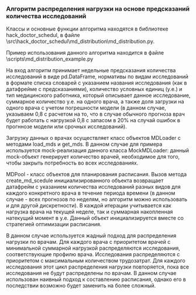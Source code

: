 ### Алгоритм распределения нагрузки на основе предсказаний количества исследований
Классы и основные функции алгоритма находятся в библиотеке hack_doctor_schedul, в файле \src\hack_doctor_schedul\md_distribution\md_distribution.py.

Пример использования данного алгоритма находится в файле \scripts\md_distribution_example.py

На вход алгоритм принимает недельные предсказания количества исследований в виде pd.DataFrame, нормативы по видам исследований в формате списка словарей с указанием названия исследования (как в датафрейме с предсказаниями), количество условных единиц (у.е.) и тип медицинского работника, который описывает данное исследование, суммарное количество у.е. на одного врача, а также доля загрузки на одного врача с учетом погрешности модели (в данном случае, указываем 0,8 с расчетом на то, что в случае обычного прогноза врач будет работать с нагрузкой 0,8 с запасом в 20% на случай ошибок в прогннозе модели или срочных исследований).

Загрузку данных о врачах осуществляет класс объектов MDLoader с методами load_mds и get_mds. В данном случае для примера используется mock-реализация данного класса MockMDLoader: данный mock-объект генерирует количество врачей, необходимое для того, чтобы закрыть потребность во всех исследованиях.

MDPool - класс объектов для планирования расписания. Вызов метода create_md_scedule инициализированного объекта возвращает датафрейм с указанием количества исследований разных видов для каждого конкретного врача в течение периода времени (в данном случае - всех прогнозов по неделям, но алгоритм можно использовать и для другой дискретности). В каждой итерации учитывается как нагрузка врача на текущей неделе, так и суммарная накопленная натекущий момент в у.е. Данный объект инициализируется вместе со стратегией оптимизации расписания.

В данном случае используется жадный подход для распределения нагрузки по врачам. Для каждого врача с приоритетом врачей с минимальной суммарной нагрузкой распределяются исследования, соответствующие профилю врача. Исследования распределяются с приоритетом с максимальным количеством трудозатрат. Для каждого исследования этот цикл распределения нагрузки повторяется, пока все исследования не будут распределены по врачам. В данном случае использован наивный подход к составлению расписания, однако его в последствии возможно будет заменить на более сложный.